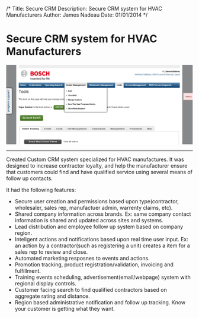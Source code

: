 /*
Title: Secure CRM 
Description: Secure CRM system for HVAC Manufacturers
Author: James Nadeau
Date: 01/01/2014
*/

# Secure CRM system for HVAC Manufacturers

<div>
	<img class="img-responsive img-rounded" style="" src="/files/boschwaytogrow_tools.png" />
</div>

***

Created Custom CRM system specialized for HVAC manufactures. It was designed to increase contractor loyalty,
and help the manufacturer ensure that customers could find and have qualified service using several means of follow up contacts.

It had the following features:

* Secure user creation and permissions based upon type(contractor, wholesaler, sales rep, manufactuer admin, warrenty claims, etc).
* Shared company information across brands.
	Ex: same company contact information is shared and updated across sites and systems.
* Lead distribution and employee follow up system based on company region.
* Inteligent actions and notifications based upon real time user input. 
	Ex: an action by a contractor(such as registering a unit) creates a item for a sales rep to review and close.
* Automated marketing resposnes to events and actions.
* Promotion tracking, product registration/validation, invoicing and fulfillment.
* Training events scheduling, advertisement(email/webpage) system with regional display controls.
* Customer facing search to find qualified contractors based on aggregate rating and distance.
* Region based administrative notification and follow up tracking. Know your customer is getting what they want.
